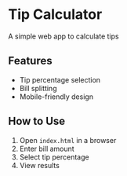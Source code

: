 # Tip Calculator
A simple web app to calculate tips
## Features
- Tip percentage selection
- Bill splitting
- Mobile-friendly design

## How to Use
1. Open `index.html` in a browser
2. Enter bill amount
3. Select tip percentage
4. View results
